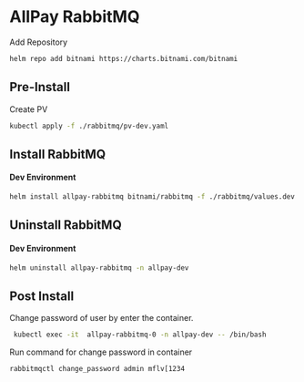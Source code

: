 # AllPay RabbitMQ
Add Repository
```sh
helm repo add bitnami https://charts.bitnami.com/bitnami
```
## Pre-Install
Create PV
```sh
kubectl apply -f ./rabbitmq/pv-dev.yaml
```
## Install RabbitMQ
#### Dev Environment
```sh
helm install allpay-rabbitmq bitnami/rabbitmq -f ./rabbitmq/values.dev.yaml -n allpay-dev
```

## Uninstall RabbitMQ
#### Dev Environment
```sh
helm uninstall allpay-rabbitmq -n allpay-dev
```

## Post Install
Change password of user by enter the container.
```sh
 kubectl exec -it  allpay-rabbitmq-0 -n allpay-dev -- /bin/bash
```
Run command for change password in container
```sh
rabbitmqctl change_password admin mflv[1234
```


